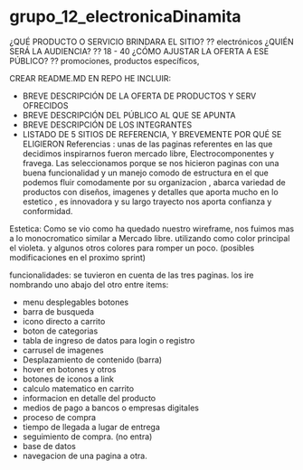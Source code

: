 # grupo_12_electronicaDinamita
¿QUÉ PRODUCTO O SERVICIO BRINDARA EL SITIO?     ?? electrónicos
¿QUIÉN SERÁ LA AUDIENCIA?       ?? 18 - 40
¿CÓMO AJUSTAR LA OFERTA A ESE PÚBLICO?   ??  promociones, productos específicos, 

CREAR README.MD EN REPO HE INCLUIR:
- BREVE DESCRIPCIÓN DE LA OFERTA DE PRODUCTOS Y SERV OFRECIDOS 
- BREVE DESCRIPCIÓN DEL PÚBLICO AL QUE SE APUNTA
- BREVE DESCRIPCIÓN DE LOS INTEGRANTES
- LISTADO DE 5 SITIOS DE REFERENCIA, Y BREVEMENTE POR QUÉ SE ELIGIERON 
Referencias : unas de las paginas referentes en las que decidimos inspirarnos fueron mercado libre, Electrocomponentes y fravega.
Las seleccionamos porque se nos hicieron paginas con una buena funcionalidad y un manejo comodo de estructura en el que podemos fluir comodamente por su organizacion , abarca variedad de productos con diseños, imagenes y detalles que aporta mucho en lo estetico , es innovadora y su largo trayecto nos aporta confianza y conformidad.



Estetica: Como se vio como ha quedado nuestro wireframe, nos fuimos mas a lo monocromatico similar a Mercado libre. utilizando como color principal el violeta. y algunos otros colores para romper un poco. (posibles modificaciones en el proximo sprint)

funcionalidades: se tuvieron en cuenta de las tres paginas. los ire nombrando uno abajo del otro entre items:

- menu desplegables botones
- barra de busqueda
- icono directo a carrito
- boton de categorias
- tabla de ingreso de datos para login o registro
- carrusel de imagenes
- Desplazamiento de contenido (barra)
- hover en botones y otros
- botones de iconos a link
- calculo matematico en carrito
- informacion en detalle del producto
- medios de pago a bancos o empresas digitales
- proceso de compra
- tiempo de llegada a lugar de entrega
- seguimiento de compra. (no entra)
- base de datos
- navegacion de una pagina a otra.
